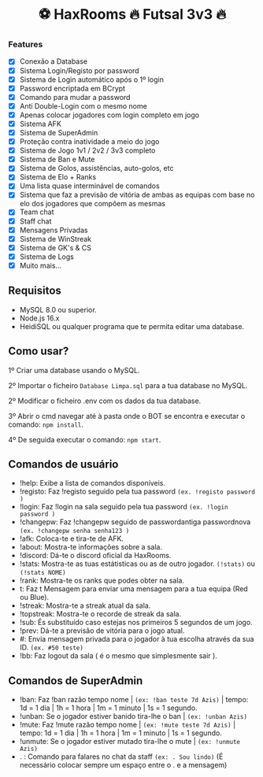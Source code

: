 <h1 align="center">⚽ HaxRooms 🔥 Futsal 3v3 🔥</h1>

### Features

- [x] Conexão a Database
- [x] Sistema Login/Registo por password
- [x] Sistema de Login automático após o 1º login
- [x] Password encriptada em BCrypt
- [x] Comando para mudar a password
- [x] Anti Double-Login com o mesmo nome
- [x] Apenas colocar jogadores com login completo em jogo
- [x] Sistema AFK
- [x] Sistema de SuperAdmin
- [x] Proteção contra inatividade a meio do jogo
- [x] Sistema de Jogo 1v1 / 2v2 / 3v3 completo
- [x] Sistema de Ban e Mute
- [x] Sistema de Golos, assistências, auto-golos, etc
- [x] Sistema de Elo + Ranks
- [x] Uma lista quase interminável de comandos
- [x] Sistema que faz a previsão de vitória de ambas as equipas com base no elo dos jogadores que compõem as mesmas
- [x] Team chat
- [x] Staff chat
- [x] Mensagens Privadas 
- [x] Sistema de WinStreak
- [x] Sistema de GK's & CS
- [x] Sistema de Logs
- [x] Muito mais... 

## Requisitos
- MySQL 8.0 ou superior.
- Node.js 16.x
- HeidiSQL ou qualquer programa que te permita editar uma database.

## Como usar?

1º Criar uma database usando o MySQL.

2º Importar o ficheiro `Database Limpa.sql` para a tua database no MySQL.

2º Modificar o ficheiro .env com os dados da tua database.

3º Abrir o cmd navegar até à pasta onde o BOT se encontra e executar o comando: `npm install`.

4º De seguida executar o comando: `npm start`.

## Comandos de usuário

- !help: Exibe a lista de comandos disponíveis.
- !registo: Faz !registo seguido pela tua password `(ex. !registo password )`
- !login: Faz !login na sala seguido pela tua password `(ex. !login password )`
- !changepw: Faz !changepw seguido de passwordantiga passwordnova `(ex. !changepw senha senha123 )`
- !afk: Coloca-te e tira-te de AFK.
- !about: Mostra-te informações sobre a sala.
- !discord: Dá-te o discord oficial da HaxRooms.
- !stats: Mostra-te as tuas estátisticas ou as de outro jogador. `(!stats)` ou `(!stats NOME)`
- !rank: Mostra-te os ranks que podes obter na sala.
- t: Faz t Mensagem para enviar uma mensagem para a tua equipa (Red ou Blue).
- !streak: Mostra-te a streak atual da sala.
- !topstreak: Mostra-te o recorde de streak da sala.
- !sub: És substituído caso estejas nos primeiros 5 segundos de um jogo.
- !prev: Dá-te a previsão de vitória para o jogo atual.
- #: Envia mensagem privada para o jogador à tua escolha através da sua ID. `(ex. #50 teste)`
- !bb: Faz logout da sala ( é o mesmo que simplesmente sair ).

## Comandos de SuperAdmin

- !ban: Faz !ban razão tempo nome | `(ex: !ban teste 7d Azis)` | tempo: 1d = 1 dia | 1h = 1 hora | 1m = 1 minuto | 1s = 1 segundo.
- !unban: Se o jogador estiver banido tira-lhe o ban | `(ex: !unban Azis)`
- !mute: Faz !mute razão tempo nome | `(ex: !mute teste 7d Azis)` | tempo: 1d = 1 dia | 1h = 1 hora | 1m = 1 minuto | 1s = 1 segundo.
- !unmute: Se o jogador estiver mutado tira-lhe o mute | `(ex: !unmute Azis)`
- . : Comando para falares no chat da staff `(ex: . Sou lindo)` (É necessário colocar sempre um espaço entre o . e a mensagem)

